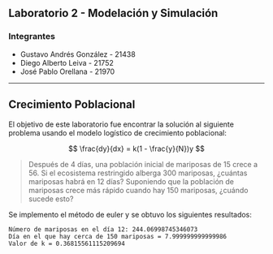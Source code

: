 ## Laboratorio 2 - Modelación y Simulación

### Integrantes
- Gustavo Andrés González - 21438
- Diego Alberto Leiva - 21752
- José Pablo Orellana - 21970
---

## Crecimiento Poblacional 

El objetivo de este laboratorio fue encontrar la solución al siguiente problema
usando el modelo logístico de crecimiento poblacional:

$$
\frac{dy}{dx} = k(1 - \frac{y}{N})y
$$

> Después de 4 días, una población inicial de mariposas de 15 crece a 56. Si el ecosistema restringido alberga 300
mariposas, ¿cuántas mariposas habrá en 12 días? Suponiendo que la población de mariposas crece más rápido
cuando hay 150 mariposas, ¿cuándo sucede esto?

Se implemento el método de euler y se obtuvo los siguientes resultados:
```commandline
Número de mariposas en el día 12: 244.06998745346073
Día en el que hay cerca de 150 mariposas = 7.999999999999986
Valor de k = 0.36815561115209694
 ```
